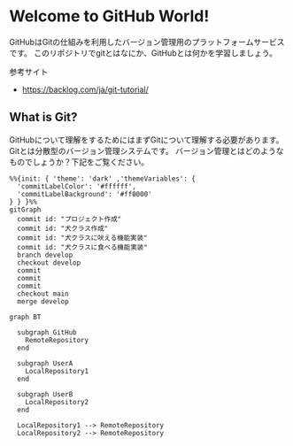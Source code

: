 # Welcome to GitHub World!
GitHubはGitの仕組みを利用したバージョン管理用のプラットフォームサービスです。
このリポジトリでgitとはなにか、GitHubとは何かを学習しましょう。

参考サイト
- https://backlog.com/ja/git-tutorial/

## What is Git?
GitHubについて理解をするためにはまずGitについて理解する必要があります。Gitとは分散型のバージョン管理システムです。
バージョン管理とはどのようなものでしょうか？下記をご覧ください。

``` mermaid
%%{init: { 'theme': 'dark' ,'themeVariables': {
  'commitLabelColor': '#ffffff',
  'commitLabelBackground': '#ff0000'
} } }%%
gitGraph
  commit id: "プロジェクト作成"
  commit id: "犬クラス作成"
  commit id: "犬クラスに吠える機能実装"
  commit id: "犬クラスに食べる機能実装"
  branch develop
  checkout develop
  commit
  commit
  commit
  checkout main
  merge develop
```

``` mermaid
graph BT

  subgraph GitHub
    RemoteRepository
  end
  
  subgraph UserA 
    LocalRepository1
  end
  
  subgraph UserB
    LocalRepository2
  end
  
  LocalRepository1 --> RemoteRepository
  LocalRepository2 --> RemoteRepository
  
```
